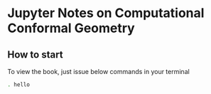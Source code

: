 # Jupyter Notes on Computational Conformal Geometry

How to start
-------------

To view the book, just issue below commands in your terminal

```bash
. hello
```

